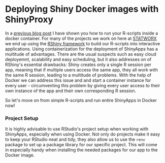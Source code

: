 # Deploying Shiny Docker images with ShinyProxy

In a [previous blog post](https://www.statworx.com/at/blog/running-your-r-script-in-docker/) I have shown you how to run your R-scripts inside a docker container. For many of the projects we work on here at [STATWORX](https://www.statworx.com/de/data-science/) we end up using the [RShiny framework](https://shiny.rstudio.com/) to build our R-scripts into interactive applications. Using containerization for the deployment of ShinyApps has a multitude of advantages. There are the usual suspects such as easy cloud deployemnt, scalability and easy scheduling, but it also addresses on of RShiny's essential drawbacks: Shiny creates only a single R session per app, meaning that if multiple users access the same app, they all work with the same R session, leading to a multitude of problems. With the help of Docker we can address this issue and and start a container instance for every user - circumventing this problem by giving every user access to their own instance of the app and their own corresponding R session. 

So let's move on from simple R-scripts and run entire ShinyApps in Docker now!

### Project Setup

It is highly advisable to use RStudio's project setup when working with ShinyApps, especially when using Docker. Not only do projects make it easy to keep your RStudio neat and tidy, they also allow us to use the `renv` package to set up a package library for our specific project. This will come in especially handy when installing the needed packages for our app to the Docker image. 

